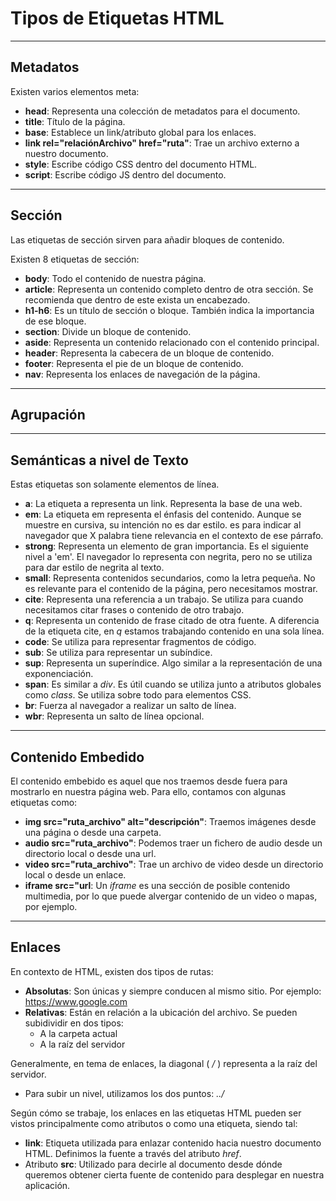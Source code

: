 # Tipos de Etiquetas HTML
---
## Metadatos
Existen varios elementos meta:
* **head**: Representa una colección de metadatos para el documento.
* **title**: Título de la página.
* **base**: Establece un link/atributo global para los enlaces.
* **link rel="relaciónArchivo" href="ruta"**: Trae un archivo externo a nuestro documento.
* __style__: Escribe código CSS dentro del documento HTML.
* __script__: Escribe código JS dentro del documento.
---
## Sección
Las etiquetas de sección sirven para añadir bloques de contenido.

Existen 8 etiquetas de sección:
* **body**: Todo el contenido de nuestra página.
* **article**: Representa un contenido completo dentro de otra sección. Se recomienda que dentro de este exista un encabezado.
* **h1-h6**: Es un título de sección o bloque. También indica la importancia de ese bloque.
* **section**: Divide un bloque de contenido.
* **aside**: Representa un contenido relacionado con el contenido principal.
* **header**: Representa la cabecera de un bloque de contenido.
* **footer**: Representa el pie de un bloque de contenido.
* **nav**: Representa los enlaces de navegación de la página.
---
## Agrupación
---
## Semánticas a nivel de Texto
Estas etiquetas son solamente elementos de línea.
* **a**: La etiqueta a representa un link. Representa la base de una web.
* **em**: La etiqueta em representa el énfasis del contenido. Aunque se muestre en cursiva, su intención no es dar estilo. es para indicar al navegador que X palabra tiene relevancia en el contexto de ese párrafo.
* **strong**: Representa un elemento de gran importancia. Es el siguiente nivel a 'em'. El navegador lo representa con negrita, pero no se utiliza para dar estilo de negrita al texto.
* **small**: Representa contenidos secundarios, como la letra pequeña. No es relevante para el contenido de la página, pero necesitamos mostrar.
* **cite**: Representa una referencia a un trabajo. Se utiliza para cuando necesitamos citar frases o contenido de otro trabajo.
* **q**: Representa un contenido de frase citado de otra fuente. A diferencia de la etiqueta cite, en _q_ estamos trabajando contenido en una sola línea.
* **code**: Se utiliza para representar fragmentos de código.
* **sub**: Se utiliza para representar un subíndice.
* **sup**: Representa un superíndice. Algo similar a la representación de una exponenciación.
* **span**: Es similar a _div_. Es útil cuando se utiliza junto a atributos globales como _class_. Se utiliza sobre todo para elementos CSS.
* **br**: Fuerza al navegador a realizar un salto de línea.
* **wbr**: Representa un salto de línea opcional.

---
## Contenido Embedido
El contenido embebido es aquel que nos traemos desde fuera para mostrarlo en nuestra página web.
Para ello, contamos con algunas etiquetas como:
* **img src="ruta_archivo" alt="descripción"**: Traemos imágenes desde una página o desde una carpeta.
* **audio src="ruta_archivo"**: Podemos traer un fichero de audio desde un directorio local o desde una url.
* **video src="ruta_archivo"**: Trae un archivo de video desde un directorio local o desde un enlace.
* **iframe src="url**: Un _iframe_ es una sección de posible contenido multimedia, por lo que puede alvergar contenido de un video o mapas, por ejemplo.

---
## Enlaces
En contexto de HTML, existen dos tipos de rutas:
* **Absolutas**: Son únicas y siempre conducen al mismo sitio. Por ejemplo: https://www.google.com
* **Relativas**: Están en relación a la ubicación del archivo. Se pueden subidividir en dos tipos:
  * A la carpeta actual
  * A la raíz del servidor

Generalmente, en tema de enlaces, la diagonal ( _/_ ) representa a la raíz del servidor. 
* Para subir un nivel, utilizamos los dos puntos: _../_

Según cómo se trabaje, los enlaces en las etiquetas HTML pueden ser vistos principalmente como atributos o como una etiqueta, siendo tal:
* **link**: Etiqueta utilizada para enlazar contenido hacia nuestro documento HTML. Definimos la fuente a través del atributo _href_.
* Atributo **src**: Utilizado para decirle al documento desde dónde queremos obtener cierta fuente de contenido para desplegar en nuestra aplicación.